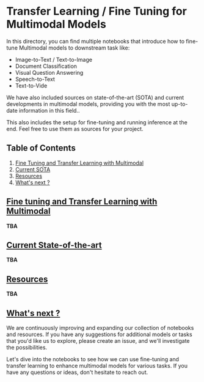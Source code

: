 # Transfer Learning / Fine Tuning for Multimodal Models
In this directory, you can find multiple notebooks that introduce how to fine-tune Multimodal models to downstream task like:
 - Image-to-Text / Text-to-Image
 - Document Classification
 - Visual Question Answering 
 - Speech-to-Text
 - Text-to-Vide

We have also included sources on state-of-the-art (SOTA) and current developments in multimodal models, providing you with the most up-to-date information in this field..

This also includes the setup for fine-tuning and running inference at the end. Feel free to use them as sources for your project.

## Table of Contents
1. [Fine Tuning and Transfer Learning with Multimodal](#finetune)
2. [Current SOTA](#sota)
3. [Resources](#resource)
4. [What's next ?](#next)


## [Fine tuning and Transfer Learning with Multimodal](#finetune)
__TBA__

## [Current State-of-the-art](#sota)
__TBA__

## [Resources](resource)
__TBA__

## [What's next ?](#next)
We are continuously improving and expanding our collection of notebooks and resources. If you have any suggestions for additional models or tasks that you'd like us to explore, please create an issue, and we'll investigate the possibilities.

Let's dive into the notebooks to see how we can use fine-tuning and transfer learning to enhance multimodal models for various tasks. If you have any questions or ideas, don't hesitate to reach out.
